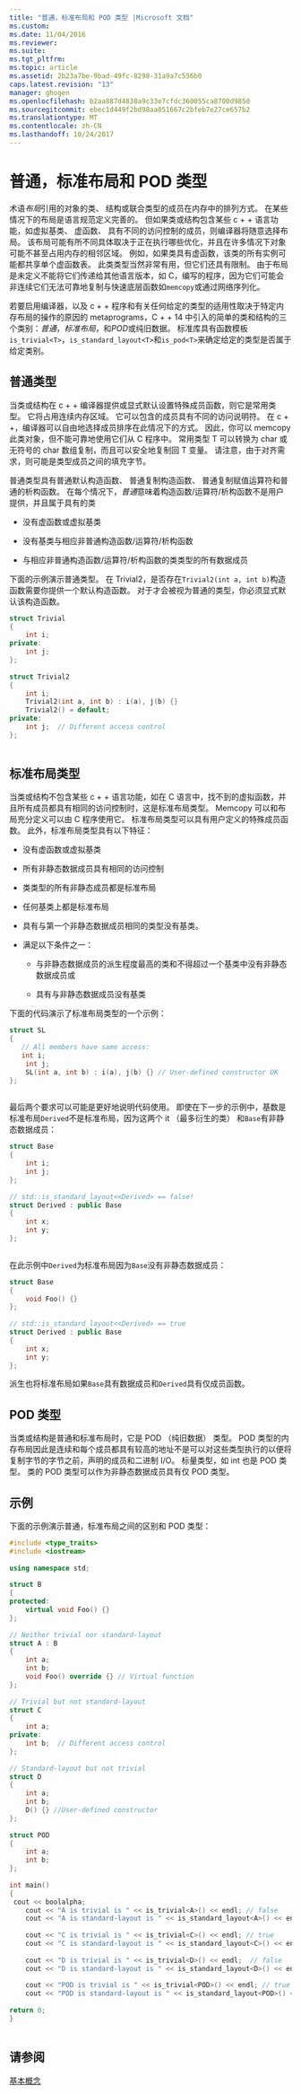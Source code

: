 ```yaml
---
title: "普通，标准布局和 POD 类型 |Microsoft 文档"
ms.custom: 
ms.date: 11/04/2016
ms.reviewer: 
ms.suite: 
ms.tgt_pltfrm: 
ms.topic: article
ms.assetid: 2b23a7be-9bad-49fc-8298-31a9a7c556b0
caps.latest.revision: "13"
manager: ghogen
ms.openlocfilehash: b2aa887d4838a9c33e7cfdc360055ca8700d9850
ms.sourcegitcommit: ebec1d449f2bd98aa851667c2bfeb7e27ce657b2
ms.translationtype: MT
ms.contentlocale: zh-CN
ms.lasthandoff: 10/24/2017
---
```

# <a name="trivial-standard-layout-and-pod-types"></a>普通，标准布局和 POD 类型
术语*布局*引用的对象的类、 结构或联合类型的成员在内存中的排列方式。 在某些情况下的布局是语言规范定义完善的。 但如果类或结构包含某些 c + + 语言功能，如虚拟基类、 虚函数、 具有不同的访问控制的成员，则编译器将随意选择布局。 该布局可能有所不同具体取决于正在执行哪些优化，并且在许多情况下对象可能不甚至占用内存的相邻区域。 例如，如果类具有虚函数，该类的所有实例可能都共享单个虚函数表。 此类类型当然非常有用，但它们还具有限制。 由于布局是未定义不能将它们传递给其他语言版本，如 C，编写的程序，因为它们可能会非连续它们无法可靠地复制与快速底层函数如`memcopy`或通过网络序列化。  
  
 若要启用编译器，以及 c + + 程序和有关任何给定的类型的适用性取决于特定内存布局的操作的原因的 metaprograms，C + + 14 中引入的简单的类和结构的三个类别：*普通*，*标准布局*，和*POD*或纯旧数据。 标准库具有函数模板`is_trivial<T>`，`is_standard_layout<T>`和`is_pod<T>`来确定给定的类型是否属于给定类别。  
  
## <a name="trivial-types"></a>普通类型  
 当类或结构在 c + + 编译器提供或显式默认设置特殊成员函数，则它是常用类型。 它将占用连续内存区域。 它可以包含的成员具有不同的访问说明符。 在 c + +，编译器可以自由地选择成员排序在此情况下的方式。 因此，你可以 memcopy 此类对象，但不能可靠地使用它们从 C 程序中。 常用类型 T 可以转换为 char 或无符号的 char 数组复制，而且可以安全地复制回 T 变量。 请注意，由于对齐需求，则可能是类型成员之间的填充字节。  
  
 普通类型具有普通默认构造函数、 普通复制构造函数、 普通复制赋值运算符和普通的析构函数。 在每个情况下，*普通*意味着构造函数/运算符/析构函数不是用户提供，并且属于具有的类  
  
-   没有虚函数或虚拟基类  
  
-   没有基类与相应非普通构造函数/运算符/析构函数  
  
-   与相应非普通构造函数/运算符/析构函数的类类型的所有数据成员  
  
 下面的示例演示普通类型。 在 Trivial2，是否存在`Trivial2(int a, int b)`构造函数需要你提供一个默认构造函数。 对于才会被视为普通的类型，你必须显式默认该构造函数。  
  
```cpp  
struct Trivial  
{   
    int i;  
private:  
    int j;    
};  
  
struct Trivial2  
{   
    int i;  
    Trivial2(int a, int b) : i(a), j(b) {}  
    Trivial2() = default;   
private:  
    int j;  // Different access control  
};  
  
```  
  
## <a name="standard-layout-types"></a>标准布局类型  
 当类或结构不包含某些 c + + 语言功能，如在 C 语言中，找不到的虚拟函数，并且所有成员都具有相同的访问控制时，这是标准布局类型。 Memcopy 可以和布局充分定义可以由 C 程序使用它。 标准布局类型可以具有用户定义的特殊成员函数。 此外，标准布局类型具有以下特征：  
  
-   没有虚函数或虚拟基类  
  
-   所有非静态数据成员具有相同的访问控制  
  
-   类类型的所有非静态成员都是标准布局  
  
-   任何基类上都是标准布局  
  
-   具有与第一个非静态数据成员相同的类型没有基类。  
  
-   满足以下条件之一：  
  
    -   与非静态数据成员的派生程度最高的类和不得超过一个基类中没有非静态数据成员或  
  
    -   具有与非静态数据成员没有基类  
  
 下面的代码演示了标准布局类型的一个示例：  
  
```cpp  
struct SL   
{     
   // All members have same access:  
   int i;  
    int j;  
    SL(int a, int b) : i(a), j(b) {} // User-defined constructor OK  
};  
  
```  
  
 最后两个要求可以可能是更好地说明代码使用。 即使在下一步的示例中，基数是标准布局`Derived`不是标准布局，因为这两个 it （最多衍生的类） 和`Base`有非静态数据成员：  
  
```cpp  
struct Base  
{  
    int i;  
    int j;  
};  
  
// std::is_standard_layout<<Derived> == false!  
struct Derived : public Base  
{  
    int x;  
    int y;  
};  
  
```  
  
 在此示例中`Derived`为标准布局因为`Base`没有非静态数据成员：  
  
```cpp  
struct Base  
{  
    void Foo() {}  
};  
  
// std::is_standard_layout<<Derived> == true  
struct Derived : public Base  
{  
    int x;  
    int y;  
};  
```  
  
 派生也将标准布局如果`Base`具有数据成员和`Derived`具有仅成员函数。  
  
## <a name="pod-types"></a>POD 类型  
 当类或结构是普通和标准布局时，它是 POD （纯旧数据） 类型。 POD 类型的内存布局因此是连续和每个成员都具有较高的地址不是可以对这些类型执行的以便将复制字节的字节之前，声明的成员和二进制 I/O。  标量类型，如 int 也是 POD 类型。 类的 POD 类型可以作为非静态数据成员具有仅 POD 类型。  
  
## <a name="example"></a>示例  
 下面的示例演示普通，标准布局之间的区别和 POD 类型：  
  
```cpp  
#include <type_traits>  
#include <iostream>  
  
using namespace std;  
  
struct B  
{  
protected:  
    virtual void Foo() {}  
};  
  
// Neither trivial nor standard-layout  
struct A : B  
{   
    int a;  
    int b;  
    void Foo() override {} // Virtual function  
};  
  
// Trivial but not standard-layout  
struct C   
{   
    int a;  
private:  
    int b;  // Different access control  
};  
  
// Standard-layout but not trivial  
struct D   
{   
    int a;  
    int b;  
    D() {} //User-defined constructor  
};  
  
struct POD   
{  
    int a;  
    int b;  
};  
  
int main()  
{  
 cout << boolalpha;  
    cout << "A is trivial is " << is_trivial<A>() << endl; // false  
    cout << "A is standard-layout is " << is_standard_layout<A>() << endl;  // false  
  
    cout << "C is trivial is " << is_trivial<C>() << endl; // true  
    cout << "C is standard-layout is " << is_standard_layout<C>() << endl;  // false  
  
    cout << "D is trivial is " << is_trivial<D>() << endl;  // false  
    cout << "D is standard-layout is " << is_standard_layout<D>() << endl; // true  
  
    cout << "POD is trivial is " << is_trivial<POD>() << endl; // true  
    cout << "POD is standard-layout is " << is_standard_layout<POD>() << endl; // true  
  
return 0;  
}  
  
```  
  
## <a name="see-also"></a>请参阅  
 [基本概念](../cpp/basic-concepts-cpp.md)